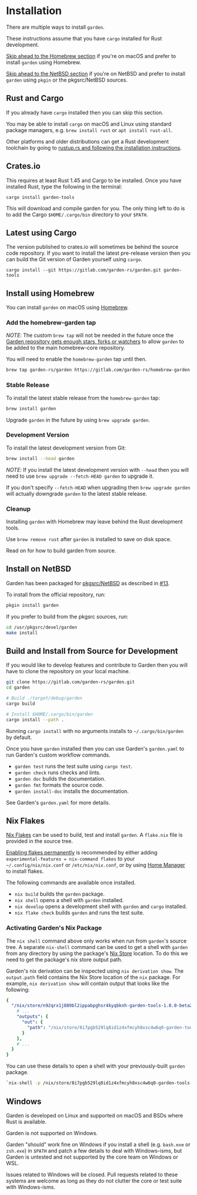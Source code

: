# Installation

There are multiple ways to install `garden`.

These instructions assume that you have `cargo` installed for Rust development.

[Skip ahead to the Homebrew section](#install-using-homebrew) if you're on macOS
and prefer to install `garden` using Homebrew.

[Skip ahead to the NetBSD section](#install-on-netbsd) if you're on NetBSD
and prefer to install `garden` using `pkgin` or the pkgsrc/NetBSD sources.


## Rust and Cargo

If you already have `cargo` installed then you can skip this section.

You may be able to install `cargo` on macOS and Linux using standard package
managers, e.g. `brew install rust` or `apt install rust-all`.

Other platforms and older distributions can get a Rust development toolchain
by going to [rustup.rs and following the installation instructions](https://rustup.rs).


## Crates.io

This requires at least Rust 1.45 and Cargo to be installed. Once you have
installed Rust, type the following in the terminal:

```
cargo install garden-tools
```

This will download and compile garden for you. The only thing left to do is
to add the Cargo `$HOME/.cargo/bin` directory to your `$PATH`.


## Latest using Cargo

The version published to crates.io will sometimes be behind the source
code repository. If you want to install the latest pre-release version then you can
build the Git version of Garden yourself using `cargo`.

```
cargo install --git https://gitlab.com/garden-rs/garden.git garden-tools
```


## Install using Homebrew

You can install `garden` on macOS using [Homebrew](https://brew.sh/).

### Add the homebrew-garden tap

*NOTE*: The custom `brew tap` will not be needed in the future once the
[Garden repository gets enough stars, forks or watchers](https://github.com/Homebrew/homebrew-core/pull/119195)
to allow `garden` to be added to the main homebrew-core repository.

You will need to enable the `homebrew-garden` tap until then.

```bash
brew tap garden-rs/garden https://gitlab.com/garden-rs/homebrew-garden
```

### Stable Release

To install the latest stable release from the `homebrew-garden` tap:
```bash
brew install garden
```
Upgrade `garden` in the future by using `brew upgrade garden`.

### Development Version

To install the latest development version from Git:
```bash
brew install --head garden
```

*NOTE*: If you install the latest development version with `--head` then you will need to use
`brew upgrade --fetch-HEAD garden`  to upgrade it.

If you don't specify `--fetch-HEAD` when upgrading then `brew upgrade garden` will
actually downgrade `garden` to the latest stable release.

### Cleanup

Installing `garden` with Homebrew may leave behind the Rust development tools.

Use `brew remove rust` after `garden` is installed to save on disk space.

Read on for how to build garden from source.


## Install on NetBSD

Garden has been packaged for
[pkgsrc/NetBSD](http://mail-index.netbsd.org/pkgsrc-changes/2023/01/22/msg267560.html)
as described in [#13](https://github.com/davvid/garden/issues/13).

To install from the official repository, run:

```bash
pkgin install garden
```

If you prefer to build from the pkgsrc sources, run:

```bash
cd /usr/pkgsrc/devel/garden
make install
```


## Build and Install from Source for Development

If you would like to develop features and contribute to Garden then you will
have to clone the repository on your local machine.

```bash
git clone https://gitlab.com/garden-rs/garden.git
cd garden

# Build ./target/debug/garden
cargo build

# Install $HOME/.cargo/bin/garden
cargo install --path .
```

Running `cargo install` with no arguments installs to `~/.cargo/bin/garden` by default.

Once you have `garden` installed then you can use Garden's `garden.yaml` to run
Garden's custom workflow commands.

* `garden test` runs the test suite using `cargo test`.
* `garden check` runs checks and lints.
* `garden doc` builds the documentation.
* `garden fmt` formats the source code.
* `garden install-doc` installs the documentation.

See Garden's `garden.yaml` for more details.


## Nix Flakes

[Nix Flakes](https://nixos.wiki/wiki/Flakes) can be used to build, test and install `garden`.
A `flake.nix` file is provided in the source tree.

[Enabling flakes permanently](https://nixos.wiki/wiki/Flakes#Enable_flakes_permanently_in_NixOS)
is recommended by either adding `experimental-features = nix-command flakes` to your
`~/.config/nix/nix.conf` or `/etc/nix/nix.conf`, or by using
[Home Manager](https://nixos.wiki/wiki/Flakes#Other_Distros.2C_with_Home-Manager)
to install flakes.

The following commands are available once installed.

* `nix build` builds the `garden` package.
* `nix shell` opens a shell with `garden` installed.
* `nix develop` opens a development shell with `garden` and `cargo` installed.
* `nix flake check` builds `garden` and runs the test suite.

### Activating Garden's Nix Package

The `nix shell` command above only works when run from `garden`'s source tree.
A separate `nix-shell` command can be used to get a shell with `garden` from any
directory by using the package's [Nix Store](https://nixos.org/manual/nix/stable/store/)
location. To do this we need to get the package's nix store output path.

Garden's nix derivation can be inspected using `nix derivation show`.
The `output.path` field contains the Nix Store location of the `nix` package.
For example, `nix derivation show` will contain output that looks like the following:

```yaml
{
  "/nix/store/n92qrx1j889bl2ippabpghsr4kyqbknh-garden-tools-1.0.0-beta2.drv": {
    # ...
    "outputs": {
      "out": {
        "path": "/nix/store/8i7pgb529lq8id1z4xfmcyh8xsc4w6q0-garden-tools-1.0.0-beta2"
      }
    },
    # ...
  }
}
```

You can use these details to open a shell with your previously-built `garden` package.

```bash
`nix-shell -p /nix/store/8i7pgb529lq8id1z4xfmcyh8xsc4w6q0-garden-tools-1.0.0-beta2
```

## Windows

Garden is developed on Linux and supported on macOS and BSDs where Rust is available.

Garden is not supported on Windows.

Garden "should" work fine on Windows if you install a shell (e.g. `bash.exe` or
`zsh.exe`) in `$PATH` and patch a few details to deal with Windows-isms, but Garden is
untested and not supported by the core team on Windows or WSL.

Issues related to Windows will be closed. Pull requests related to these systems are
welcome as long as they do not clutter the core or test suite with Windows-isms.

